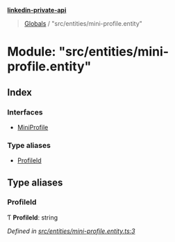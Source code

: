 **[linkedin-private-api](../README.md)**

> [Globals](../globals.md) / "src/entities/mini-profile.entity"

# Module: "src/entities/mini-profile.entity"

## Index

### Interfaces

- [MiniProfile](../interfaces/_src_entities_mini_profile_entity_.miniprofile.md)

### Type aliases

- [ProfileId](_src_entities_mini_profile_entity_.md#profileid)

## Type aliases

### ProfileId

Ƭ **ProfileId**: string

_Defined in [src/entities/mini-profile.entity.ts:3](https://github.com/eilonmore/linkedin-private-api/blob/354b20a/src/entities/mini-profile.entity.ts#L3)_
